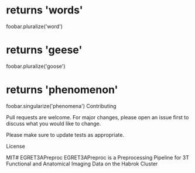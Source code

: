 # returns 'words'
foobar.pluralize('word')

# returns 'geese'
foobar.pluralize('goose')

# returns 'phenomenon'
foobar.singularize('phenomena')
Contributing

Pull requests are welcome. For major changes, please open an issue first to discuss what you would like to change.

Please make sure to update tests as appropriate.

License

MIT# EGRET3APreproc
EGRET3APreproc is a Preprocessing Pipeline for 3T Functional and Anatomical Imaging Data on the Habrok Cluster

